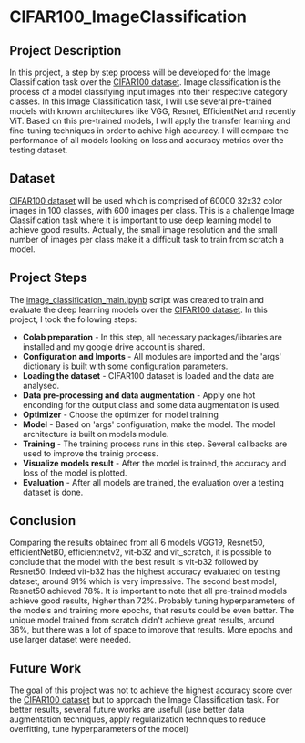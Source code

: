 # CIFAR100_ImageClassification

## **Project Description**
In this project, a step by step process will be developed for the Image Classification task over the [CIFAR100 dataset](https://www.cs.toronto.edu/~kriz/cifar.html). Image classification is the process of a model classifying input images into their respective category classes.  In this Image Classification task, I will use several pre-trained models with known architectures like VGG, Resnet, EfficientNet and recently ViT. Based on this pre-trained models, I will apply the transfer learning and fine-tuning techniques in order to achive high accuracy.
I will compare the performance of all models looking on loss and accuracy metrics over the testing dataset.

## **Dataset**
[CIFAR100 dataset](https://www.cs.toronto.edu/~kriz/cifar.html) will be used which is comprised of 60000 32x32 color images in 100 classes, with 600 images per class. This is a  challenge Image Classification task where it is important to use deep learning model to achieve good results. Actually, the small image resolution and the small number of images per class make it a difficult task to train from scratch a model.

## **Project Steps**
The [image_classification_main.ipynb](https://github.com/JoaoGranja/CIFAR100_ImageClassification/blob/master/image_classification_main.ipynb) script was created to train and evaluate the deep learning models over the [CIFAR100 dataset](https://www.cs.toronto.edu/~kriz/cifar.html). In this project, I took the following steps:

<ul>
  <li><strong>Colab preparation</strong> - In this step,  all necessary packages/libraries are installed and my google drive account is shared.</li>
  <li><strong>Configuration and Imports</strong> - All modules are imported and the 'args' dictionary is built with some configuration parameters. </li>
  <li><strong>Loading the dataset</strong> - CIFAR100 dataset is loaded and the data are analysed. </li>
  <li><strong>Data pre-processing and data augmentation</strong> - Apply one hot enconding for the output class and some data augmentation is used. </li>
  <li><strong>Optimizer</strong> - Choose the optimizer for model training </li>
  <li><strong>Model</strong> - Based on 'args' configuration, make the model. The model architecture is built on models module. </li>
  <li><strong>Training</strong> - The training process runs in this step. Several callbacks are used to improve the trainig process. </li>
  <li><strong>Visualize models result</strong> - After the model is trained, the accuracy and loss of the model is plotted.</li>
  <li><strong>Evaluation</strong> - After all models are trained, the evaluation over a testing dataset is done. </li>
</ul>

## **Conclusion**
Comparing the results obtained from all 6 models VGG19, Resnet50, efficientNetB0, efficientnetv2, vit-b32 and vit_scratch, it is possible to conclude that the model with the best result is vit-b32 followed by Resnet50. Indeed vit-b32 has the highest accuracy evaluated on testing dataset, around 91% which is very impressive. The second best model, Resnet50 achieved 78%.
It is important to note that all pre-trained models achieve good results, higher than 72%. Probably tuning hyperparameters of the models and training more epochs, that results could be even better. The unique model trained from scratch didn't achieve great results, around 36%, but there was a lot of space to improve that results. More epochs and use larger dataset were needed. 

## **Future Work**
The goal of this project was not to achieve the highest accuracy score over the [CIFAR100 dataset](https://www.cs.toronto.edu/~kriz/cifar.html) but to approach the Image Classification task. For better results, several future works are usefull (use better data augmentation techniques, apply regularization techniques to reduce overfitting, tune hyperparameters of the model) 

